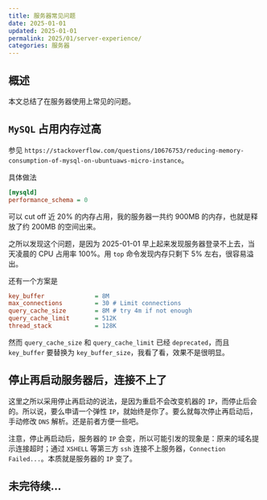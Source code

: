 ```yaml
---
title: 服务器常见问题
date: 2025-01-01
updated: 2025-01-01
permalink: 2025/01/server-experience/
categories: 服务器
---
```


## 概述

本文总结了在服务器使用上常见的问题。

## `MySQL` 占用内存过高

参见 `https://stackoverflow.com/questions/10676753/reducing-memory-consumption-of-mysql-on-ubuntuaws-micro-instance`。

具体做法

```ini
[mysqld]
performance_schema = 0
```

可以 cut off 近 20% 的内存占用，我的服务器一共约 900MB 的内存，也就是释放了约 200MB 的空间出来。

之所以发现这个问题，是因为 2025-01-01 早上起来发现服务器登录不上去，当天凌晨的 CPU 占用率 100%。用 `top` 命令发现内存只剩下 5% 左右，很容易溢出。

还有一个方案是

```ini
key_buffer              = 8M 
max_connections         = 30 # Limit connections
query_cache_size        = 8M # try 4m if not enough 
query_cache_limit       = 512K
thread_stack            = 128K
```

然而 `query_cache_size` 和 `query_cache_limit` 已经 `deprecated`，而且 `key_buffer` 要替换为 `key_buffer_size`，我看了看，效果不是很明显。

## 停止再启动服务器后，连接不上了

这里之所以采用停止再启动的说法，是因为重启不会改变机器的 `IP`，而停止后会的。所以说，要么申请一个弹性 `IP`，就始终是你了。要么就每次停止再启动后，手动修改 `DNS` 解析。还是前者方便一些吧。

注意，停止再启动后，服务器的 `IP` 会变，所以可能引发的现象是：原来的域名提示连接超时；通过 `XSHELL` 等第三方 `ssh` 连接不上服务器，`Connection Failed...`。本质就是服务器的 `IP` 变了。

## 未完待续...
